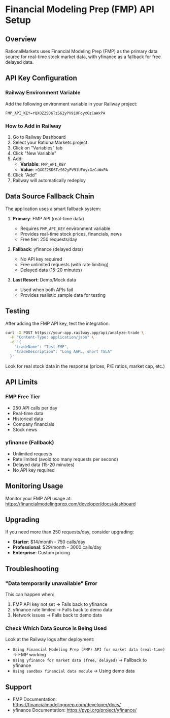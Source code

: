 # Financial Modeling Prep (FMP) API Setup

## Overview

RationalMarkets uses Financial Modeling Prep (FMP) as the primary data source for real-time stock market data, with yfinance as a fallback for free delayed data.

## API Key Configuration

### Railway Environment Variable

Add the following environment variable in your Railway project:

```
FMP_API_KEY=rQXOZ2SD6TzS62yPV91UFoyxGzCaWxPA
```

### How to Add in Railway

1. Go to Railway Dashboard
2. Select your RationalMarkets project
3. Click on "Variables" tab
4. Click "New Variable"
5. Add:
   - **Variable**: `FMP_API_KEY`
   - **Value**: `rQXOZ2SD6TzS62yPV91UFoyxGzCaWxPA`
6. Click "Add"
7. Railway will automatically redeploy

## Data Source Fallback Chain

The application uses a smart fallback system:

1. **Primary**: FMP API (real-time data)
   - Requires `FMP_API_KEY` environment variable
   - Provides real-time stock prices, financials, news
   - Free tier: 250 requests/day

2. **Fallback**: yfinance (delayed data)
   - No API key required
   - Free unlimited requests (with rate limiting)
   - Delayed data (15-20 minutes)

3. **Last Resort**: Demo/Mock data
   - Used when both APIs fail
   - Provides realistic sample data for testing

## Testing

After adding the FMP API key, test the integration:

```bash
curl -X POST https://your-app.railway.app/api/analyze-trade \
  -H "Content-Type: application/json" \
  -d '{
    "tradeName": "Test FMP",
    "tradeDescription": "Long AAPL, short TSLA"
  }'
```

Look for real stock data in the response (prices, P/E ratios, market cap, etc.)

## API Limits

### FMP Free Tier
- 250 API calls per day
- Real-time data
- Historical data
- Company financials
- Stock news

### yfinance (Fallback)
- Unlimited requests
- Rate limited (avoid too many requests per second)
- Delayed data (15-20 minutes)
- No API key required

## Monitoring Usage

Monitor your FMP API usage at:
https://financialmodelingprep.com/developer/docs/dashboard

## Upgrading

If you need more than 250 requests/day, consider upgrading:
- **Starter**: $14/month - 750 calls/day
- **Professional**: $29/month - 3000 calls/day
- **Enterprise**: Custom pricing

## Troubleshooting

### "Data temporarily unavailable" Error

This can happen when:
1. FMP API key not set → Falls back to yfinance
2. yfinance rate limited → Falls back to demo data
3. Network issues → Falls back to demo data

### Check Which Data Source is Being Used

Look at the Railway logs after deployment:
- `Using Financial Modeling Prep (FMP) API for market data (real-time)` → FMP working
- `Using yfinance for market data (free, delayed)` → Fallback to yfinance
- `Using sandbox financial data module` → Using demo data

## Support

- FMP Documentation: https://financialmodelingprep.com/developer/docs/
- yfinance Documentation: https://pypi.org/project/yfinance/
